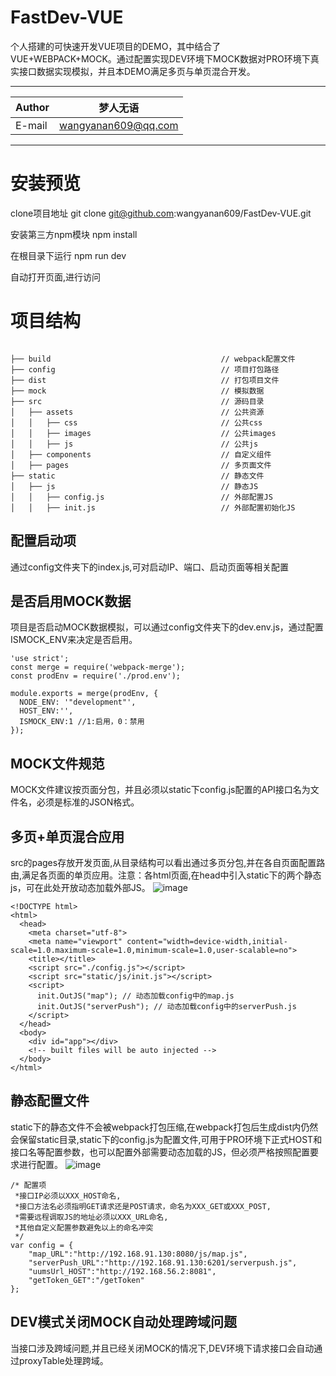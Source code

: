 # FastDev-VUE

个人搭建的可快速开发VUE项目的DEMO，其中结合了VUE+WEBPACK+MOCK。通过配置实现DEV环境下MOCK数据对PRO环境下真实接口数据实现模拟，并且本DEMO满足多页与单页混合开发。
***
|Author|梦人无语|
|------|----|
|E-mail|wangyanan609@qq.com|
***

# 安装预览
clone项目地址 git clone git@github.com:wangyanan609/FastDev-VUE.git

安装第三方npm模块 npm install

在根目录下运行 npm run dev

自动打开页面,进行访问

# 项目结构
```

├── build                                      // webpack配置文件
├── config                                     // 项目打包路径
├── dist                                       // 打包项目文件
├── mock                                       // 模拟数据
├── src                                        // 源码目录
│   ├── assets                                 // 公共资源
│   │   ├── css                                // 公共css
│   │   ├── images                             // 公共images
│   │   ├── js                                 // 公共js
│   ├── components                             // 自定义组件
│   ├── pages                                  // 多页面文件
├── static                                     // 静态文件
│   ├── js                                     // 静态JS
│   │   ├── config.js                          // 外部配置JS
│   │   ├── init.js                            // 外部配置初始化JS

```
## 配置启动项
通过config文件夹下的index.js,可对启动IP、端口、启动页面等相关配置

## 是否启用MOCK数据

项目是否启动MOCK数据模拟，可以通过config文件夹下的dev.env.js，通过配置ISMOCK_ENV来决定是否启用。
```
'use strict';
const merge = require('webpack-merge');
const prodEnv = require('./prod.env');

module.exports = merge(prodEnv, {
  NODE_ENV: '"development"',
  HOST_ENV:'',
  ISMOCK_ENV:1 //1:启用，0：禁用
});

```

## MOCK文件规范

MOCK文件建议按页面分包，并且必须以static下config.js配置的API接口名为文件名，必须是标准的JSON格式。


## 多页+单页混合应用

src的pages存放开发页面,从目录结构可以看出通过多页分包,并在各自页面配置路由,满足各页面的单页应用。注意：各html页面,在head中引入static下的两个静态js，可在此处开放动态加载外部JS。
![image](https://github.com/wangyanan609/blog/images/index.png)
```
<!DOCTYPE html>
<html>
  <head>
    <meta charset="utf-8">
    <meta name="viewport" content="width=device-width,initial-scale=1.0.maximum-scale=1.0,minimum-scale=1.0,user-scalable=no">
    <title></title>
    <script src="./config.js"></script>
    <script src="static/js/init.js"></script>
    <script>
      init.OutJS("map"); // 动态加载config中的map.js
      init.OutJS("serverPush"); // 动态加载config中的serverPush.js
    </script>
  </head>
  <body>
    <div id="app"></div>
    <!-- built files will be auto injected -->
  </body>
</html>
```

## 静态配置文件

static下的静态文件不会被webpack打包压缩,在webpack打包后生成dist内仍然会保留static目录,static下的config.js为配置文件,可用于PRO环境下正式HOST和接口名等配置参数，也可以配置外部需要动态加载的JS，但必须严格按照配置要求进行配置。
![image](https://github.com/wangyanan609/blog/images/config.png)
```
/* 配置项
 *接口IP必须以XXX_HOST命名,
 *接口方法名必须指明GET请求还是POST请求，命名为XXX_GET或XXX_POST,
 *需要远程调取JS的地址必须以XXX_URL命名,
 *其他自定义配置参数避免以上的命名冲突
 */
var config = {
    "map_URL":"http://192.168.91.130:8080/js/map.js",
    "serverPush_URL":"http://192.168.91.130:6201/serverpush.js",
    "uumsUrl_HOST":"http://192.168.56.2:8081",
    "getToken_GET":"/getToken"
};
```

## DEV模式关闭MOCK自动处理跨域问题
当接口涉及跨域问题,并且已经关闭MOCK的情况下,DEV环境下请求接口会自动通过proxyTable处理跨域。
